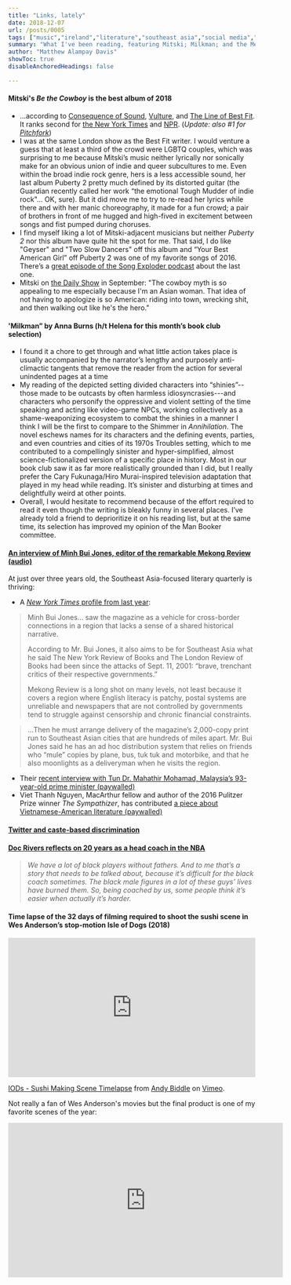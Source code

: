 ```yaml
---
title: "Links, lately"
date: 2018-12-07
url: /posts/0005
tags: ["music","ireland","literature","southeast asia","social media","caste","basketball","movies"]
summary: "What I've been reading, featuring Mitski; Milkman; and the Mekong Review"
author: "Matthew Alampay Davis"
showToc: true
disableAnchoredHeadings: false

---
```


#### Mitski's *Be the Cowboy* is the best album of 2018

+ ...according to [Consequence of Sound](https://consequenceofsound.net/2018/12/top-50-albums-of-2018/), [Vulture](https://www.vulture.com/2018/12/best-albums-2018.html), and [The Line of Best Fit](https://www.thelineofbestfit.com/features/listomania/best-albums-of-2018). It ranks second for [the New York Times](https://www.nytimes.com/2018/12/06/arts/music/best-albums.html?smtyp=cur&smid=tw-nytimes) and [NPR](https://www.npr.org/2018/12/04/671206573/the-50-best-albums-of-2018-page-1?utm_source=twitter.com&utm_medium=social&utm_campaign=nprmusic&utm_term=music&utm_content=203004&t=1544134031753). (*Update: also #1 for [Pitchfork](https://pitchfork.com/features/lists-and-guides/the-50-best-albums-of-2018/?page=5)*)
+ I was at the same London show as the Best Fit writer. I would venture a guess that at least a third of the crowd were LGBTQ couples, which was surprising to me because Mitski’s music neither lyrically nor sonically make for an obvious union of indie and queer subcultures to me. Even within the broad indie rock genre, hers is a less accessible sound, her last album Puberty 2 pretty much defined by its distorted guitar (the Guardian recently called her work “the emotional Tough Mudder of indie rock"... OK, sure). But it did move me to try to re-read her lyrics while there and with her manic choreography, it made for a fun crowd; a pair of brothers in front of me hugged and high-fived in excitement between songs and fist pumped during choruses.
+ I find myself liking a lot of Mitski-adjacent musicians but neither *Puberty 2* nor this album have quite hit the spot for me. That said, I do like "Geyser" and "Two Slow Dancers" off this album and “Your Best American Girl” off Puberty 2 was one of my favorite songs of 2016. There’s a [great episode of the Song Exploder podcast](http://songexploder.net/mitski) about the last one.
+ Mitski on [the Daily Show](http://www.cc.com/video-clips/oltnxn/the-daily-show-with-trevor-noah-mitski---embracing-a-uniquely-american-mythos-with--be-the-cowboy----extended-interview) in September: "The cowboy myth is so appealing to me especially because I'm an Asian woman. That idea of not having to apologize is so American: riding into town, wrecking shit, and then walking out like he's the hero."

#### 'Milkman” by Anna Burns (h/t Helena for this month’s book club selection)

+ I found it a chore to get through and what little action takes place is usually accompanied by the narrator’s lengthy and purposely anti-climactic tangents that remove the reader from the action for several unindented pages at a time
+ My reading of the depicted setting divided characters into “shinies”--those made to be outcasts by often harmless idiosyncrasies---and characters who personify the oppressive and violent setting of the time speaking and acting like video-game NPCs, working collectively as a shame-weaponizing ecosystem to combat the shinies in a manner I think I will be the first to compare to the Shimmer in *Annihilation*. The novel eschews names for its characters and the defining events, parties, and even countries and cities of its 1970s Troubles setting, which to me contributed to a compellingly sinister and hyper-simplified, almost science-fictionalized version of a specific place in history. Most in our book club saw it as far more realistically grounded than I did, but I really prefer the Cary Fukunaga/Hiro Murai-inspired television adaptation that played in my head while reading. It’s sinister and disturbing at times and delightfully weird at other points.
+ Overall, I would hesitate to recommend because of the effort required to read it even though the writing is bleakly funny in several places. I’ve already told a friend to deprioritize it on his reading list, but at the same time, its selection has improved my opinion of the Man Booker committee.

#### [An interview of Minh Bui Jones, editor of the remarkable Mekong Review (audio)](https://www.abc.net.au/radionational/programs/saturdayextra/mekong-review-southeast-asia-literary-press-freedom-politics/10572376)

At just over three years old, the Southeast Asia-focused literary quarterly is thriving:

+ A [*New York Times* profile from last year](https://www.nytimes.com/2017/12/08/books/magazine-mekong-review-southeast-asia-literature.html):

> Minh Bui Jones… saw the magazine as a vehicle for cross-border connections in a region that lacks a sense of a shared historical narrative.
> 
> According to Mr. Bui Jones, it also aims to be for Southeast Asia what he said The New York Review of Books and The London Review of Books had been since the attacks of Sept. 11, 2001: “brave, trenchant critics of their respective governments.”
> 
> Mekong Review is a long shot on many levels, not least because it covers a region where English literacy is patchy, postal systems are unreliable and newspapers that are not controlled by governments tend to struggle against censorship and chronic financial constraints.

> ...Then he must arrange delivery of the magazine’s 2,000-copy print run to Southeast Asian cities that are hundreds of miles apart. Mr. Bui Jones said he has an ad hoc distribution system that relies on friends who “mule” copies by plane, bus, tuk tuk and motorbike, and that he also moonlights as a deliveryman when he visits the region.

+ Their [recent interview with Tun Dr. Mahathir Mohamad, Malaysia’s 93-year-old prime minister (paywalled)](https://mekongreview.com/back-to-power/)
+ Viet Thanh Nguyen, MacArthur fellow and author of the 2016 Pulitzer Prize winner *The Sympathizer*, has contributed [a piece about Vietnamese-American literature (paywalled)](https://mekongreview.com/out-of-the-box/)

#### [Twitter and caste-based discrimination](https://www.nytimes.com/2018/12/03/opinion/twitter-india-caste-trolls.html?fbclid=IwAR2e8hKDqGxJKnY4_JypQidPJfev3YM7VeIFPbEWtH19-VZdG3FkTkOjnSA&smid=fb-nytopinion&smtyp=cur)

#### [Doc Rivers reflects on 20 years as a head coach in the NBA](http://theundefeated.com/features/doc-rivers-what-ive-learned-in-20-seasons-as-an-nba-head-coach/)

> *We have a lot of black players without fathers. And to me that’s a story that needs to be talked about, because it’s difficult for the black coach sometimes. The black male figures in a lot of these guys’ lives have burned them. So, being coached by us, some people think it’s easier when actually it’s harder.*

#### Time lapse of the 32 days of filming required to shoot the sushi scene in Wes Anderson’s stop-motion Isle of Dogs (2018)

<div style="padding:56.25% 0 0 0;position:relative;"><iframe src="https://player.vimeo.com/video/302344978?h=cb7d4cdbde" style="position:absolute;top:0;left:0;width:100%;height:100%;" frameborder="0" allow="autoplay; fullscreen; picture-in-picture" allowfullscreen></iframe></div><script src="https://player.vimeo.com/api/player.js"></script>
<p><a href="https://vimeo.com/302344978">IODs - Sushi Making Scene Timelapse</a> from <a href="https://vimeo.com/andybiddle">Andy Biddle</a> on <a href="https://vimeo.com">Vimeo</a>.</p>

Not really a fan of Wes Anderson's movies but the final product is one of my favorite scenes of the year:

<iframe width="560" height="315" src="https://www.youtube.com/embed/enuua9-1Y5Q?si=Nnu_uKaFtaTekyoe" title="YouTube video player" frameborder="0" allow="accelerometer; autoplay; clipboard-write; encrypted-media; gyroscope; picture-in-picture; web-share" allowfullscreen></iframe>
